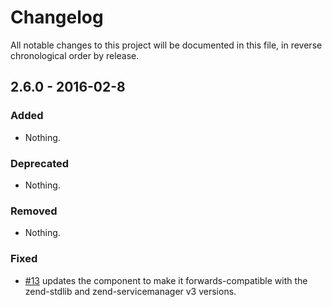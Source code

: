 # Changelog

All notable changes to this project will be documented in this file, in reverse chronological order by release.

## 2.6.0 - 2016-02-8

### Added

- Nothing.

### Deprecated

- Nothing.

### Removed

- Nothing.

### Fixed

- [#13](https://github.com/zendframework/zend-console/pull/13) updates the
  component to make it forwards-compatible with the zend-stdlib and
  zend-servicemanager v3 versions.
